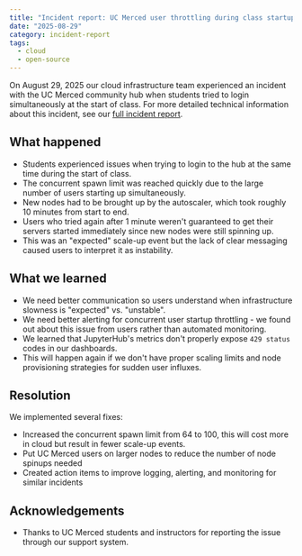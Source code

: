 ```yaml
---
title: "Incident report: UC Merced user throttling during class startup"
date: "2025-08-29"
category: incident-report
tags:
  - cloud
  - open-source
---
```


On August 29, 2025 our cloud infrastructure team experienced an incident with the UC Merced community hub when students tried to login simultaneously at the start of class. For more detailed technical information about this incident, see our [full incident report](https://github.com/2i2c-org/incident-reports/blob/main/reports/2025-08-29-ucmerced-too-many-users-throttled.pdf).

## What happened

- Students experienced issues when trying to login to the hub at the same time during the start of class.
- The concurrent spawn limit was reached quickly due to the large number of users starting up simultaneously.
- New nodes had to be brought up by the autoscaler, which took roughly 10 minutes from start to end.
- Users who tried again after 1 minute weren't guaranteed to get their servers started immediately since new nodes were still spinning up.
- This was an "expected" scale-up event but the lack of clear messaging caused users to interpret it as instability.

## What we learned

- We need better communication so users understand when infrastructure slowness is "expected" vs. "unstable".
- We need better alerting for concurrent user startup throttling - we found out about this issue from users rather than automated monitoring.
- We learned that JupyterHub's metrics don't properly expose `429 status` codes in our dashboards.
- This will happen again if we don't have proper scaling limits and node provisioning strategies for sudden user influxes.

## Resolution

We implemented several fixes:
- Increased the concurrent spawn limit from 64 to 100, this will cost more in cloud but result in fewer scale-up events.
- Put UC Merced users on larger nodes to reduce the number of node spinups needed
- Created action items to improve logging, alerting, and monitoring for similar incidents

## Acknowledgements

- Thanks to UC Merced students and instructors for reporting the issue through our support system.
